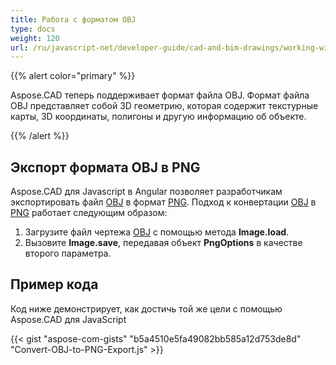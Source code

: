 ```yaml
---
title: Работа с форматом OBJ
type: docs
weight: 120
url: /ru/javascript-net/developer-guide/cad-and-bim-drawings/working-with-obj-file-format/
---
```


{{% alert color="primary" %}}

Aspose.CAD теперь поддерживает формат файла OBJ. Формат файла OBJ представляет собой 3D геометрию, которая содержит текстурные карты, 3D координаты, полигоны и другую информацию об объекте.

{{% /alert %}}

## **Экспорт формата OBJ в PNG**

Aspose.CAD для Javascript в Angular позволяет разработчикам экспортировать файл [OBJ](https://docs.fileformat.com/3d/obj/) в формат [PNG](https://docs.fileformat.com/image/png/).
Подход к конвертации [OBJ](https://docs.fileformat.com/3d/obj/) в [PNG](https://docs.fileformat.com/image/png/) работает следующим образом:

1. Загрузите файл чертежа [OBJ](https://docs.fileformat.com/3d/obj/) с помощью метода **Image.load**.
1. Вызовите **Image.save**, передавая объект **PngOptions** в качестве второго параметра.

## Пример кода

Код ниже демонстрирует, как достичь той же цели с помощью Aspose.CAD для JavaScript

{{< gist "aspose-com-gists" "b5a4510e5fa49082bb585a12d753de8d" "Convert-OBJ-to-PNG-Export.js" >}}

